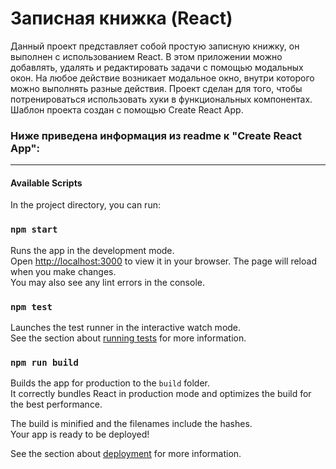# Записная книжка (React)
Данный проект представляет собой простую записную книжку, он выполнен с использованием React. В этом приложении можно добавлять, удалять и редактировать задачи с помощью модальных окон. На любое действие возникает модальное окно, внутри которого можно выполнять разные действия. Проект сделан для того, чтобы потренироваться использовать хуки в функциональных компонентах. Шаблон проекта создан с помощью Create React App. 
### Ниже приведена информация из readme к "Create React App":
---
#### Available Scripts
In the project directory, you can run:

### `npm start`
Runs the app in the development mode.\
Open [http://localhost:3000](http://localhost:3000) to view it in your browser.
The page will reload when you make changes.\
You may also see any lint errors in the console.

### `npm test`
Launches the test runner in the interactive watch mode.\
See the section about [running tests](https://facebook.github.io/create-react-app/docs/running-tests) for more information.

### `npm run build`

Builds the app for production to the `build` folder.\
It correctly bundles React in production mode and optimizes the build for the best performance.

The build is minified and the filenames include the hashes.\
Your app is ready to be deployed!

See the section about [deployment](https://facebook.github.io/create-react-app/docs/deployment) for more information.
